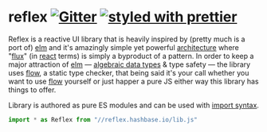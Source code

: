 # reflex [![Gitter][gitter.icon]][gitter.url] [![styled with prettier][prettier.icon]][prettier.url]

Reflex is a reactive UI library that is heavily inspired by (pretty much is a port of) [elm][] and it's amazingly simple yet powerful [architecture][elm architecture] where "[flux][]" (in [react][] terms) is simply a byproduct of a pattern. In order to keep a major attraction of [elm][] &mdash; [algebraic data types][] & type safety &mdash; the library uses [flow][], a static type checker, that being said it's your call whether you want to use [flow][] yourself or just happer a pure JS either way this library has things to offer.

Library is authored as pure ES modules and can be used with [import syntax][].

```js
import * as Reflex from "//reflex.hashbase.io/lib.js"
```

[elm]: http://elm-lang.org
[elm architecture]: http://elm-lang.org/guide/architecture
[react]: http://facebook.github.io/react/
[immutable.js]: https://facebook.github.io/immutable-js/
[flux]: https://facebook.github.io/flux/
[algebraic data types]: https://en.wikipedia.org/wiki/Algebraic_data_type
[flow]: http://flowtype.org
[gitter.url]: https://gitter.im/mozilla/reflex?utm_source=badge&utm_medium=badge&utm_campaign=pr-badge&utm_content=badge
[gitter.icon]: https://badges.gitter.im/Join%20Chat.svg
[prettier.url]: https://github.com/prettier/prettier
[prettier.icon]: https://img.shields.io/badge/styled_with-prettier-ff69b4.svg
[import syntax]: https://developer.mozilla.org/en-US/docs/Web/JavaScript/Reference/Statements/import
